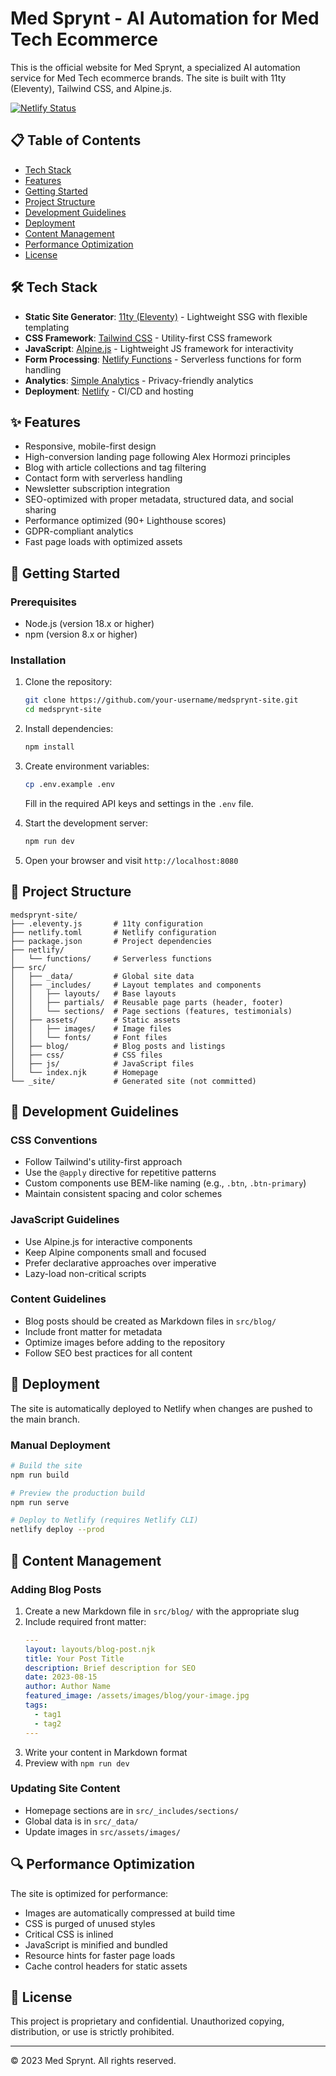 # Med Sprynt - AI Automation for Med Tech Ecommerce

This is the official website for Med Sprynt, a specialized AI automation service for Med Tech ecommerce brands. The site is built with 11ty (Eleventy), Tailwind CSS, and Alpine.js.

[![Netlify Status](https://api.netlify.com/api/v1/badges/your-netlify-badge-id/deploy-status)](https://app.netlify.com/sites/medsprynt/deploys)

## 📋 Table of Contents

- [Tech Stack](#-tech-stack)
- [Features](#-features)
- [Getting Started](#-getting-started)
- [Project Structure](#-project-structure)
- [Development Guidelines](#-development-guidelines)
- [Deployment](#-deployment)
- [Content Management](#-content-management)
- [Performance Optimization](#-performance-optimization)
- [License](#-license)

## 🛠 Tech Stack

- **Static Site Generator**: [11ty (Eleventy)](https://www.11ty.dev/) - Lightweight SSG with flexible templating
- **CSS Framework**: [Tailwind CSS](https://tailwindcss.com/) - Utility-first CSS framework
- **JavaScript**: [Alpine.js](https://alpinejs.dev/) - Lightweight JS framework for interactivity
- **Form Processing**: [Netlify Functions](https://www.netlify.com/products/functions/) - Serverless functions for form handling
- **Analytics**: [Simple Analytics](https://simpleanalytics.com/) - Privacy-friendly analytics
- **Deployment**: [Netlify](https://www.netlify.com/) - CI/CD and hosting

## ✨ Features

- Responsive, mobile-first design
- High-conversion landing page following Alex Hormozi principles
- Blog with article collections and tag filtering
- Contact form with serverless handling
- Newsletter subscription integration
- SEO-optimized with proper metadata, structured data, and social sharing
- Performance optimized (90+ Lighthouse scores)
- GDPR-compliant analytics
- Fast page loads with optimized assets

## 🚀 Getting Started

### Prerequisites

- Node.js (version 18.x or higher)
- npm (version 8.x or higher)

### Installation

1. Clone the repository:
   ```bash
   git clone https://github.com/your-username/medsprynt-site.git
   cd medsprynt-site
   ```

2. Install dependencies:
   ```bash
   npm install
   ```

3. Create environment variables:
   ```bash
   cp .env.example .env
   ```
   Fill in the required API keys and settings in the `.env` file.

4. Start the development server:
   ```bash
   npm run dev
   ```

5. Open your browser and visit `http://localhost:8080`

## 📂 Project Structure

```
medsprynt-site/
├── .eleventy.js       # 11ty configuration
├── netlify.toml       # Netlify configuration
├── package.json       # Project dependencies
├── netlify/
│   └── functions/     # Serverless functions
├── src/
│   ├── _data/         # Global site data
│   ├── _includes/     # Layout templates and components
│   │   ├── layouts/   # Base layouts
│   │   ├── partials/  # Reusable page parts (header, footer)
│   │   └── sections/  # Page sections (features, testimonials)
│   ├── assets/        # Static assets
│   │   ├── images/    # Image files
│   │   └── fonts/     # Font files
│   ├── blog/          # Blog posts and listings
│   ├── css/           # CSS files
│   ├── js/            # JavaScript files
│   └── index.njk      # Homepage
└── _site/             # Generated site (not committed)
```

## 📐 Development Guidelines

### CSS Conventions

- Follow Tailwind's utility-first approach
- Use the `@apply` directive for repetitive patterns
- Custom components use BEM-like naming (e.g., `.btn`, `.btn-primary`)
- Maintain consistent spacing and color schemes

### JavaScript Guidelines

- Use Alpine.js for interactive components
- Keep Alpine components small and focused
- Prefer declarative approaches over imperative
- Lazy-load non-critical scripts

### Content Guidelines

- Blog posts should be created as Markdown files in `src/blog/`
- Include front matter for metadata
- Optimize images before adding to the repository
- Follow SEO best practices for all content

## 🚢 Deployment

The site is automatically deployed to Netlify when changes are pushed to the main branch.

### Manual Deployment

```bash
# Build the site
npm run build

# Preview the production build
npm run serve

# Deploy to Netlify (requires Netlify CLI)
netlify deploy --prod
```

## 📝 Content Management

### Adding Blog Posts

1. Create a new Markdown file in `src/blog/` with the appropriate slug
2. Include required front matter:
   ```yaml
   ---
   layout: layouts/blog-post.njk
   title: Your Post Title
   description: Brief description for SEO
   date: 2023-08-15
   author: Author Name
   featured_image: /assets/images/blog/your-image.jpg
   tags:
     - tag1
     - tag2
   ---
   ```
3. Write your content in Markdown format
4. Preview with `npm run dev`

### Updating Site Content

- Homepage sections are in `src/_includes/sections/`
- Global data is in `src/_data/`
- Update images in `src/assets/images/`

## 🔍 Performance Optimization

The site is optimized for performance:

- Images are automatically compressed at build time
- CSS is purged of unused styles
- Critical CSS is inlined
- JavaScript is minified and bundled
- Resource hints for faster page loads
- Cache control headers for static assets

## 📄 License

This project is proprietary and confidential. Unauthorized copying, distribution, or use is strictly prohibited.

---

© 2023 Med Sprynt. All rights reserved. 